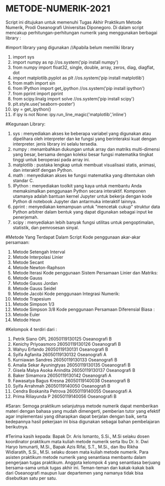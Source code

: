 # METODE-NUMERIK-2021
Script ini ditujukan untuk memenuhi Tugas Akhir Praktikum Metode Numerik, Prodi Oseanografi Universitas Diponegoro. Di dalam script mencakup perhitungan-perhitungan numerik yang menggunakan berbagai library :

#import library yang digunakan //Apabila belum memiliki library
1. import sys
2. import numpy as np			                                                        //os.system('pip install numpy')
3. from numpy import float32, single, double, array, zeros, diag, diagflat, dot
4. import matplotlib.pyplot as plt		                                            //os.system('pip install matplotlib')
5. from math import sin
6. from IPython import get_ipython	                                              //os.system('pip install ipython')
7. from pprint import pprint
8. from scipy.linalg import solve 		                                            //os.system('pip install scipy')
9. plt.style.use('seaborn-poster')
10. ipy = get_ipython()
11. if ipy is not None:
     ipy.run_line_magic('matplotlib','inline')

#Kegunaan Library:
1. sys : menyediakan akses ke beberapa variabel yang digunakan atau dipelihara oleh interpreter dan ke fungsi yang berinteraksi kuat dengan interpreter.  jenis library ini  selalu tersedia.
2. numpy : menambahkan dukungan untuk array dan matriks multi-dimensi yang besar, bersama dengan koleksi besar fungsi matematika tingkat tinggi untuk beroperasi pada array ini.
3. matplotlib : pustaka lengkap untuk membuat visualisasi statis, animasi, dan interaktif dengan Python.
4. math  : menyediakan akses ke fungsi matematika yang ditentukan oleh standar C.
5. IPython : menyediakan toolkit yang kaya untuk membantu Anda memaksimalkan penggunaan Python secara interaktif.  Komponen utamanya adalah bantuan kernel Jupyter untuk bekerja dengan kode Python di notebook Jupyter dan antarmuka interaktif lainnya.
6. pprint : menyediakan kemampuan untuk "mencetak cukup" struktur data Python arbitrer dalam bentuk yang dapat digunakan sebagai input ke penerjemah.
7. scipy : menyediakan lebih banyak fungsi utilitas untuk pengoptimalan, statistik, dan pemrosesan sinyal.

#Metode Yang Terdapat Dalam Script
Kode penggunaan akar-akar persamaan:
1. Metode Setengah Interval 
2. Metode Interpolasi Linier 
3. Metode Secant 
4. Metode Newton-Raphson 
5. Metode Iterasi
Kode penggunaan Sistem Persamaan Linier dan Matriks:
6. Metode Gauss 
7. Metode Gauss Jordan 
8. Metode Gauss Seidel 
9. Metode Jacobi 
Kode penggunaan Integrasi Numerik:
10. Metode Trapesium 
11. Metode Simpson 1/3 
12. Metode Simpson 3/8
Kode penggunaan Persamaan Diferensial Biasa :
13. Metode Euler 
14. Metode Heun

#Kelompok 4 terdiri dari :
1. Petrik Siano OPL		          26050119130125	Oseanografi B
2. Kenichy Priyoasmoro		      26050119130126	Oseanografi B
3. Wahyu Erfando 		            26050119130131	Oseanografi B
4. Syifa Agfanita			          26050119130132	Oseanografi A
5. Kurniawan Sandres		        26050119130133	Oseanografi B
6. Amalia Sekar Ayuningtyas	    26050119130135	Oseanografi B
7. Gisela Malya Asoka Anindita	26050119130137	Oseanografi B
8. Baker Simamora		            26050119130142	Oseanografi A
9. Fawasatya Bagus Kresna	      26050119140038	Oseanografi B
10. Syifa Arrahmah		          26050119140050	Oseanografi B
11. Cendra Boskanita Petrova	  26050119140055	Oseanografi A
12. Prima Riliayunda P 		      26050119140056	Oseanografi B
 
#Saran:
Semoga praktikum selanjutnya metode numerik dapat memberikan materi dengan bahasa yang mudah dimengerti, pemberian tutor yang efektif agar implementasi yang diharapkan dapat berjalan dengan baik, serta kedepannya hasil pekerjaan ini bisa digunakan sebagai bahan pembelajaran berikutnya.

#Terima kasih kepada:
Bapak Dr. Aris Ismanto, S.Si., M.Si selaku dosen koordinator praktikum mata kuliah metode numerik serta Ibu Dr. Ir. Dwi Haryo Ismunarti, M.Si., Bapak Azis Rifai, S.T., M.Si., dan Ibu Rikha Widiaratih, S.Si., M.Si. selaku dosen mata kuliah metode numerik.
Para asisten praktikum metode numerik yang senantiasa membantu dalam pengerjaan tugas praktikum.
Anggota kelompok 4 yang senantiasa berjuang bersama-sama untuk tugas akhir ini.
Teman-teman dan kakak-kakak baik dari Oseanografi maupun luar departemen yang namanya tidak bisa disebutkan satu per satu.

